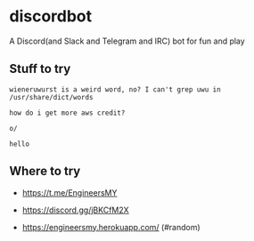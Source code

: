 # discordbot
A Discord(and Slack and Telegram and IRC) bot for fun and play

## Stuff to try

`wieneruwurst is a weird word, no? I can't grep uwu in /usr/share/dict/words`

`how do i get more aws credit?`

`o/`

`hello`

## Where to try

* https://t.me/EngineersMY

* https://discord.gg/jBKCfM2X

* https://engineersmy.herokuapp.com/ (#random)
